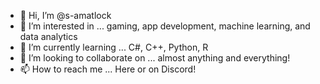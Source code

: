 - 👋 Hi, I’m @s-amatlock
- 👀 I’m interested in ... gaming, app development, machine learning, and data analytics
- 🌱 I’m currently learning ... C#, C++, Python, R
- 💞️ I’m looking to collaborate on ... almost anything and everything!
- 📫 How to reach me ... Here or on Discord!

<!---
s-amatlock/s-amatlock is a ✨ special ✨ repository because its `README.md` (this file) appears on your GitHub profile.
You can click the Preview link to take a look at your changes.
--->
